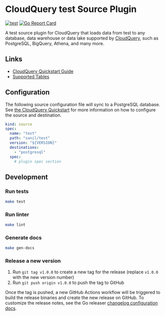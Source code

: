 # CloudQuery test Source Plugin

[![test](https://github.com/sunil/cq-source-test/actions/workflows/test.yaml/badge.svg)](https://github.com/sunil/cq-source-test/actions/workflows/test.yaml)
[![Go Report Card](https://goreportcard.com/badge/github.com/sunil/cq-source-test)](https://goreportcard.com/report/github.com/sunil/cq-source-test)

A test source plugin for CloudQuery that loads data from test to any database, data warehouse or data lake supported by [CloudQuery](https://www.cloudquery.io/), such as PostgreSQL, BigQuery, Athena, and many more.

## Links

 - [CloudQuery Quickstart Guide](https://www.cloudquery.io/docs/quickstart)
 - [Supported Tables](docs/tables/README.md)


## Configuration

The following source configuration file will sync to a PostgreSQL database. See [the CloudQuery Quickstart](https://www.cloudquery.io/docs/quickstart) for more information on how to configure the source and destination.

```yaml
kind: source
spec:
  name: "test"
  path: "sunil/test"
  version: "${VERSION}"
  destinations:
    - "postgresql"
  spec:
    # plugin spec section
```

## Development

### Run tests

```bash
make test
```

### Run linter

```bash
make lint
```

### Generate docs

```bash
make gen-docs
```

### Release a new version

1. Run `git tag v1.0.0` to create a new tag for the release (replace `v1.0.0` with the new version number)
2. Run `git push origin v1.0.0` to push the tag to GitHub  

Once the tag is pushed, a new GitHub Actions workflow will be triggered to build the release binaries and create the new release on GitHub.
To customize the release notes, see the Go releaser [changelog configuration docs](https://goreleaser.com/customization/changelog/#changelog).
